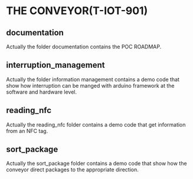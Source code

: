 # THE CONVEYOR(T-IOT-901)

## documentation

Actually the folder documentation contains the POC ROADMAP.

## interruption_management

Actually the folder information management contains a demo code that show how interruption can be manged with arduino framework at the software and hardware level.

## reading_nfc

Actually the reading_nfc folder contains a demo code that get information from an NFC tag.

## sort_package

Actually the sort_package folder contains a demo code that show how the conveyor direct packages to the appropriate direction.